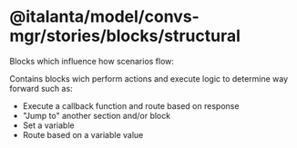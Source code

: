 # @italanta/model/convs-mgr/stories/blocks/structural

Blocks which influence how scenarios flow:

Contains blocks wich perform actions and execute logic to determine way forward such as:

- Execute a callback function and route based on response
- "Jump to" another section and/or block
- Set a variable
- Route based on a variable value
